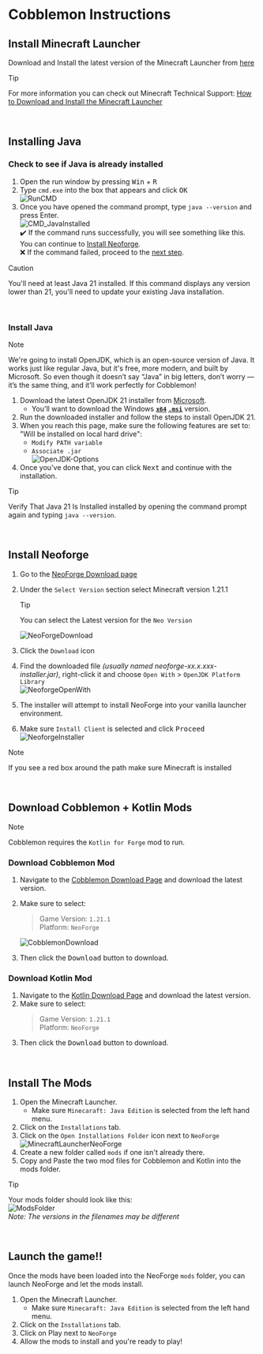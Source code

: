 # Cobblemon Instructions  
## Install Minecraft Launcher  
Download and Install the latest version of the Minecraft Launcher from [here](https://aka.ms/minecraftClientGameCoreWindows)  
> [!TIP]
> For more information you can check out Minecraft Technical Support: [How to Download and Install the Minecraft Launcher](https://help.minecraft.net/hc/en-us/articles/23907917790093-How-to-Download-and-Install-the-Minecraft-Launcher)  
<br/>  

## Installing Java  
### Check to see if Java is already installed  
1. Open the run window by pressing <kbd>Win</kbd> + <kbd>R</kbd>  
2. Type `cmd.exe` into the box that appears and click <kbd>OK</kbd>  
    ![RunCMD](https://github.com/user-attachments/assets/5eedcee4-04cb-436c-85c0-3b8191fbaac0)
3. Once you have opened the command prompt, type `java --version` and press Enter.  
    ![CMD_JavaInstalled](https://github.com/user-attachments/assets/816caa9a-b3f2-444e-a70a-efcbd17d4d8e)  
    :heavy_check_mark: If the command runs successfully, you will see something like this. You can continue to [Install Neoforge](#install-neoforge).  
    :x: If the command failed, proceed to the [next step](#install-java).  
> [!CAUTION]  
> You'll need at least Java 21 installed. If this command displays any version lower than 21, you'll need to update your existing Java installation.  
<br/>  

### Install Java  
> [!NOTE]  
> We're going to install OpenJDK, which is an open-source version of Java. It works just like regular Java, but it's free, more modern, and built by Microsoft. So even though it doesn’t say “Java” in big letters, don’t worry — it’s the same thing, and it’ll work perfectly for Cobblemon!  
1. Download the latest OpenJDK 21 installer from [Microsoft](https://learn.microsoft.com/en-us/java/openjdk/download#openjdk-21).  
    - You'll want to download the Windows **<ins>`x64`</ins> <ins>`.msi`</ins>** version.  
2. Run the downloaded installer and follow the steps to install OpenJDK 21.  
3. When you reach this page, make sure the following features are set to: "Will be installed on local hard drive":  
    - `Modify PATH variable`  
    - `Associate .jar`  
![OpenJDK-Options](https://github.com/user-attachments/assets/850a61a6-4345-465c-b5fd-f385593210a9)  
4. Once you've done that, you can click <kbd>Next</kbd> and continue with the installation.  
> [!TIP]  
> Verify That Java 21 Is Installed installed by opening the command prompt again and typing `java --version`.  
<br/>  

## Install Neoforge
1. Go to the [NeoForge Download page](https://projects.neoforged.net/neoforged/neoforge)  
2. Under the `Select Version` section select Minecraft version 1.21.1
    > [!TIP]
    > You can select the Latest version for the `Neo Version`

    ![NeoForgeDownload](https://github.com/user-attachments/assets/d44efe5c-3bc5-45bb-afe0-a82424e30ecf)
3. Click the `Download` icon  
4. Find the downloaded file *(usually named neoforge-xx.x.xxx-installer.jar)*, right-click it and choose `Open With` > `OpenJDK Platform Library`  
    ![NeoforgeOpenWith](https://github.com/user-attachments/assets/59aba43d-28a7-486c-b15e-b01cb2b6cd5c)  
5. The installer will attempt to install NeoForge into your vanilla launcher environment.  
6. Make sure `Install Client` is selected and click <kbd>Proceed</kbd>  
    ![NeoforgeInstaller](https://github.com/user-attachments/assets/22d06f41-bd06-49e7-b427-1278cb556c15)  
> [!NOTE]  
> If you see a red box around the path make sure Minecraft is installed  
<br/>  

## Download Cobblemon + Kotlin Mods
> [!NOTE]
> Cobblemon requires the `Kotlin for Forge` mod to run.  
### Download Cobblemon Mod  
1. Navigate to the [Cobblemon Download Page](https://modrinth.com/mod/cobblemon?version=1.21.1&loader=neoforge) and download the latest version.  
2. Make sure to select:  
    > Game Version: `1.21.1`  
    > Platform: `NeoForge`
    
    ![CobblemonDownload](https://github.com/user-attachments/assets/9e3cec57-f202-4857-aff3-b46cf9f281cd)  
3. Then click the <kbd>Download</kbd> button to download.  
### Download Kotlin Mod  
1. Navigate to the [Kotlin Download Page](https://modrinth.com/mod/kotlin-for-forge/versions?version=1.21.1&loader=neoforge) and download the latest version.  
2. Make sure to select:  
    > Game Version: `1.21.1`  
    > Platform: `NeoForge`  
3. Then click the <kbd>Download</kbd> button to download.  
<br/>  

## Install The Mods  
1. Open the Minecraft Launcher.  
    - Make sure `Minecaraft: Java Edition` is selected from the left hand menu.  
2. Click on the `Installations` tab.  
3. Click on the `Open Installations Folder` icon next to `NeoForge`  
![MinecraftLauncherNeoForge](https://github.com/user-attachments/assets/f1ddce55-2fa5-4bae-b362-320594cdb82d)  
4. Create a new folder called `mods` if one isn't already there.  
5. Copy and Paste the two mod files for Cobblemon and Kotlin into the mods folder.  
> [!TIP]  
> Your mods folder should look like this:  
> ![ModsFolder](https://github.com/user-attachments/assets/f73dc3c3-dff6-4389-bb3a-2681e10fa8d3)  
> *Note: The versions in the filenames may be different*  
<br/>  

## Launch the game!!  
Once the mods have been loaded into the NeoForge `mods` folder, you can launch NeoForge and let the mods install.  
1. Open the Minecraft Launcher.  
    - Make sure `Minecaraft: Java Edition` is selected from the left hand menu.  
2. Click on the `Installations` tab.  
3. Click on </kbd>Play</kbd> next to `NeoForge`  
4. Allow the mods to install and you're ready to play!  
